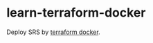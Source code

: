 # learn-terraform-docker

Deploy SRS by [terraform docker](https://learn.hashicorp.com/tutorials/terraform/infrastructure-as-code?in=terraform/docker-get-started).
